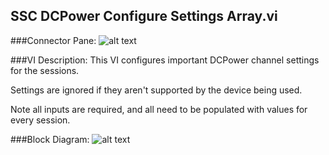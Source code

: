 ## **SSC DCPower Configure Settings Array.vi**
###Connector Pane:
![alt text](/DCPower/SSC%20DCPower/Measure/SSC%20DCPower%20Configure%20Settings%20Array.vic.png "SSC DCPower Configure Settings Array.vi connector pane")

###VI Description:
This VI configures important DCPower channel settings for the sessions.

Settings are ignored if they aren't supported by the device being used.

Note all inputs are required, and all need to be populated with values for every session.

###Block Diagram:
![alt text](/DCPower/SSC%20DCPower/Measure/SSC%20DCPower%20Configure%20Settings%20Array.vid.png "SSC DCPower Configure Settings Array.vi block diagram")
